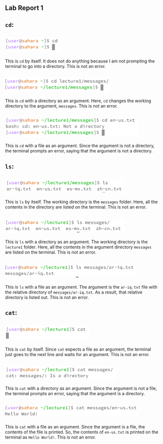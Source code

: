 ## **Lab Report 1**

## `cd`:

![Image](Capture.PNG)
---
This is `cd` by itself. It does not do anything because I am not prompting the terminal to go into a directory. This is not an error.

![Image](Capture1.PNG)
---
This is `cd` with a directory as an argument. Here, `cd` changes the working directory to the argument, `messages`. This is not an error.

![Image](Capture2.PNG)
---
This is `cd` with a file as an argument. Since the argument is not a directory, the terminal prompts an error, saying that the argument is not a directory.

## `ls`:

![Image](Capture3.PNG)
---
This is `ls` by itself. The working directory is the `messages` folder. Here, all the contents in the directory are listed on the terminal. This is not an error.

![Image](Capture4.PNG)
---
This is `ls` with a directory as an argument. The working directory is the `lecture1` folder. Here, all the contents in the argument directory `messages` are listed on the terminal. This is not an error.

![Image](Capture5.PNG)
---
This is `ls` with a file as an argument. The argument is the `ar-iq.txt` file with the relative directory of `messages/ar-iq.txt`. As a result, that relative directory is listed out. This is not an error.

## `cat`:

![Image](Capture6.PNG)
---
This is `cat` by itself. Since `cat` expects a file as an argument, the terminal just goes to the next line and waits for an argument. This is not an error.

![Image](Capture7.PNG)
---
This is `cat` with a directory as an argument. Since the argument is not a file, the terminal prompts an error, saying that the argument is a directory.

![Image](Capture8.PNG)
---
This is `cat` with a file as an argument. Since the argument is a file, the contents of the file is printed. So, the contents of `en-us.txt` is printed on the terminal as `Hello World!`. This is not an error.


